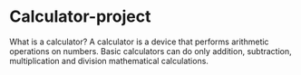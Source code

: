# Calculator-project
What is a calculator?
A calculator is a device that performs arithmetic operations on numbers. Basic calculators can do only addition, subtraction, multiplication and division mathematical calculations.
